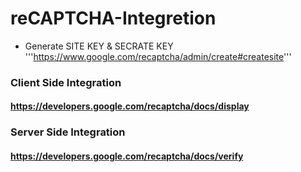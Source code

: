 # reCAPTCHA-Integretion

- Generate SITE KEY & SECRATE KEY
'''https://www.google.com/recaptcha/admin/create#createsite'''

### Client Side Integration

#### https://developers.google.com/recaptcha/docs/display

### Server Side Integration

#### https://developers.google.com/recaptcha/docs/verify
